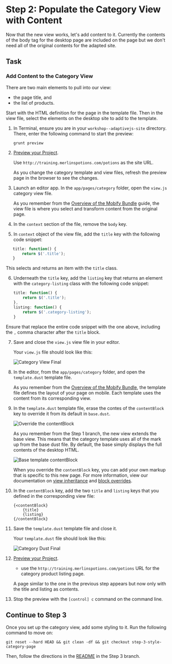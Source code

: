# Step 2: Populate the Category View with Content

Now that the new view works, let's add content to it. Currently the contents of the body tag for the desktop page are included on the page but we don't need all of the original contents for the adapted site.

## Task

### Add Content to the Category View

There are two main elements to pull into our view:

* the page title, and
* the list of products.

Start with the HTML definition for the page in the template file. Then in the view file, select the elements on the desktop site to add to the template.

1. In Terminal, ensure you are in your `workshop--adaptivejs-site` directory. There, enter the following command to start the preview:

    ```
    grunt preview
    ```

2. [Preview your Project](http://adaptivejs.mobify.com/v1.0/docs/preview-your-project).

    Use `http://training.merlinspotions.com/potions` as the site URL.

    As you change the category template and view files, refresh the preview page in the browser to see the changes.

3. Launch an editor app. In the `app/pages/category` folder, open the `view.js` category view file.

    As you remember from the [Overview of the Mobify Bundle](http://adaptivejs.mobify.com/v1.0/docs/the-mobify-bundle#c-views) guide, the view file is where you select and transform content from the original page.

4. In the `context` section of the file, remove the `body` key.
5. In `context` object of the view file, add the `title` key with the following code snippet:

 ```javascript
    title: function() {
        return $('.title');
    }
 ```

 This selects and returns an item with the `title` class.

6. Underneath the `title` key, add the `listing` key that returns an element with the `category-listing` class with the following code snippet:

    ```javascript
    title: function() {
        return $('.title');
    },
    listing: function() {
        return $('.category-listing');
    }
    ```
 Ensure that replace the entire code snippet with the one above, including the `,` comma character after the `title` block.

7. Save and close the `view.js` view file in your editor.

    Your `view.js` file should look like this:

    ![Category View Final](https://s3.amazonaws.com/uploads.hipchat.com/15359/58442/8kDkfMbxkImjShf/Screen%20Shot%202015-11-09%20at%2011.28.48%20AM.png)

8. In the editor, from the `app/pages/category` folder, and open the `template.dust` template file.

    As you remember from the [Overview of the Mobify Bundle](http://adaptivejs.mobify.com/v1.0/docs/the-mobify-bundle#d-templates), the template file defines the layout of your page on mobile. Each template uses the content from its corresponding view.

9. In the `template.dust` template file, erase the contes of the `contentBlock` key to override it from its default in `base.dust`.

    ![Override the contentBlock](https://s3.amazonaws.com/uploads.hipchat.com/15359/58442/6BYtC9nwzY6oa3R/Screen%20Shot%202015-11-09%20at%204.42.39%20PM.png)

    As you remember from the Step 1 branch, the new view extends the base view. This means that the category template uses all of the mark up from the base dust file. By default, the base simply displays the full contents of the desktop HTML.

    ![Base template contentBlock](https://s3.amazonaws.com/uploads.hipchat.com/15359/58442/wVutPergCxmoqc6/Screen%20Shot%202015-11-09%20at%204.48.16%20PM.png)

    When you override the `contentBlock` key, you can add your own markup that is specific to this new page. For more information, view our documentation on [view inheritance](https://cloud.mobify.com/docs/adaptivejs/adapting/views/#/view-inheritance/) and [block overrides](https://cloud.mobify.com/docs/adaptivejs/adapting/dustjs-cheat-sheet/#/block-overrides/).

10. In the `contentBlock` key, add the two `title` and `listing` keys that you defined in the corresponding view file:

    ```
    {<contentBlock}
        {title}
        {listing}
    {/contentBlock}
    ```

11. Save the `template.dust` template file and close it.

    Your `template.dust` file should look like this:

    ![Category Dust Final](https://s3.amazonaws.com/uploads.hipchat.com/15359/58442/SYM32MCq1YTIPIf/Screen%20Shot%202015-11-09%20at%204.48.41%20PM.png)

12. [Preview your Project](http://adaptivejs.mobify.com/v1.0/docs/preview-your-project).
    * use the `http://training.merlinspotions.com/potions` URL for the category product listing page.

    A page similar to the one in the previous step appears but now only with the title and listing as contents.

13. Stop the preview with the `[control] c` command on the command line.

## Continue to Step 3

Once you set up the category view, add some styling to it. Run the following command to move on:

```
git reset --hard HEAD && git clean -df && git checkout step-3-style-category-page
```

Then, follow the directions in the  [README](https://github.com/mobify/workshop--adaptivejs-site/blob/step-3-style-category-page/README.md) in the Step 3 branch.
